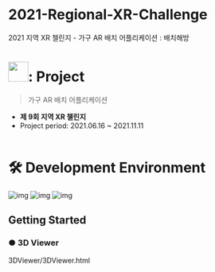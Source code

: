# 2021-Regional-XR-Challenge
2021 지역 XR 첼린지 - 가구 AR 배치 어플리케이션 : 배치해방

# <img src="https://kuku-keke.com/wp-content/uploads/2020/05/2707_4.png" height="40"/>: Project

> 가구 AR 배치 어플리케이션

- **제 9회 지역 XR 챌린지**
- Project period: 2021.06.16 ~ 2021.11.11<br><br>

# 🛠 Development Environment

![img](https://img.shields.io/badge/JavaScript-ES6-brightgreen)
![img](https://img.shields.io/badge/Swift-5.5-green)
![img](https://img.shields.io/badge/Xcode-12.5-yellowgreen)


## Getting Started 
### ● 3D Viewer
3DViewer/3DViewer.html<br>

<br>
